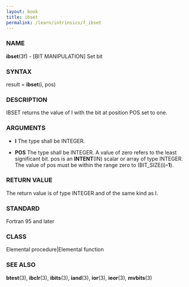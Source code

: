 ```yaml
---
layout: book
title: ibset
permalink: /learn/intrinsics/f_ibset
---
```

### NAME

**ibset**(3f) - \[BIT MANIPULATION\] Set bit

### SYNTAX

result = **ibset**(i, pos)

### DESCRIPTION

IBSET returns the value of I with the bit at position POS set to one.

### ARGUMENTS

  - **I**
    The type shall be INTEGER.

  - **POS**
    The type shall be INTEGER. A value of zero refers to the least
    significant bit. pos is an **INTENT**(IN) scalar or array of type
    INTEGER. The value of pos must be within the range zero to
    (BIT\_SIZE(i)**-1**).

### RETURN VALUE

The return value is of type INTEGER and of the same kind as I.

### STANDARD

Fortran 95 and later

### CLASS

Elemental procedure|Elemental function

### SEE ALSO

**btest**(3), **ibclr**(3), **ibits**(3), **iand**(3), **ior**(3),
**ieor**(3), **mvbits**(3)
